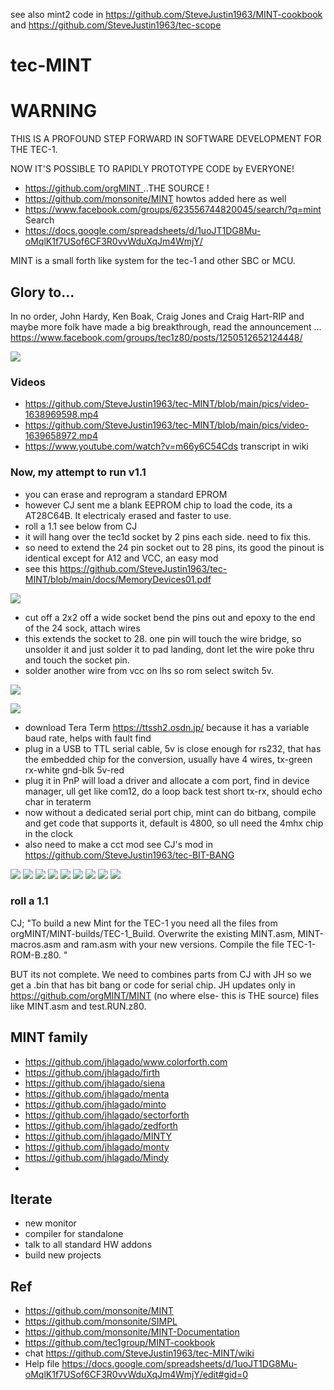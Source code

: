 see also mint2 code in https://github.com/SteveJustin1963/MINT-cookbook and https://github.com/SteveJustin1963/tec-scope

# tec-MINT

# WARNING 
THIS IS A PROFOUND STEP FORWARD IN SOFTWARE DEVELOPMENT FOR THE TEC-1. 

NOW IT'S POSSIBLE TO RAPIDLY PROTOTYPE CODE by EVERYONE!

- [https://github.com/orgMINT  ](https://github.com/orgMINT/MINT)       ..THE SOURCE !
- https://github.com/monsonite/MINT         howtos added here as well
- https://www.facebook.com/groups/623556744820045/search/?q=mint   Search 
- https://docs.google.com/spreadsheets/d/1uoJT1DG8Mu-oMqlK1f7USof6CF3R0vvWduXqJm4WmjY/

MINT is a small forth like system for the tec-1 and other SBC or MCU.

## Glory to...
In no order, John Hardy, Ken Boak, Craig Jones and Craig Hart-RIP and maybe more folk have made a big breakthrough, read the announcement ...
https://www.facebook.com/groups/tec1z80/posts/1250512652124448/ 

![](https://github.com/SteveJustin1963/tec-MINT/blob/main/pics/263565308_1147844542415783_7150078760328965579_n.jpg)

### Videos
- https://github.com/SteveJustin1963/tec-MINT/blob/main/pics/video-1638969598.mp4
- https://github.com/SteveJustin1963/tec-MINT/blob/main/pics/video-1639658972.mp4
- https://www.youtube.com/watch?v=m66y6C54Cds  transcript in wiki



### Now, my attempt to run v1.1

- you can erase and reprogram a standard EPROM
- however CJ sent me a blank EEPROM chip to load the code, its a AT28C64B. It electricaly erased and faster to use. 
- roll a 1.1 see below from CJ
- it will hang over the tec1d socket by 2 pins each side. need to fix this.
- so need to extend the 24 pin socket out to 28 pins, its good the pinout is identical except for A12 and VCC, an easy mod
- see this https://github.com/SteveJustin1963/tec-MINT/blob/main/docs/MemoryDevices01.pdf
 
![](https://github.com/SteveJustin1963/tec-MINT/blob/main/pics/ee%20pins2.png)

- cut off a 2x2 off a wide socket bend the pins out and epoxy to the end of the 24 sock, attach wires
- this extends the socket to 28. one pin will touch the wire bridge, so unsolder it and just solder it to pad landing, dont let the wire poke thru and touch the socket pin.
- solder another wire from vcc on lhs so rom select switch 5v.

![](https://github.com/SteveJustin1963/tec-MINT/blob/main/pics/IMG_8433.jpg)

![](https://github.com/SteveJustin1963/tec-MINT/blob/main/pics/sock1.png)

- download Tera Term https://ttssh2.osdn.jp/ because it has a variable baud rate, helps with fault find
- plug in a USB to TTL serial cable, 5v is close enough for rs232, that has the embedded chip for the conversion, usually have 4 wires, tx-green rx-white gnd-blk 5v-red
- plug it in PnP will load a driver and allocate a com port, find in device manager, ull get like com12, do a loop back test short tx-rx, should echo char in teraterm
- now without a dedicated serial port chip, mint can do bitbang, compile and get code that supports it, default is 4800, so ull need the 4mhx chip in the clock
- also need to make a cct mod see CJ's mod in https://github.com/SteveJustin1963/tec-BIT-BANG

![](https://github.com/SteveJustin1963/tec-MINT/blob/main/pics/IMG_8455.jpg)
![](https://github.com/SteveJustin1963/tec-MINT/blob/main/pics/IMG_8483%20(1).jpg)
![](https://github.com/SteveJustin1963/tec-MINT/blob/main/pics/IMG_8483%20(2).jpg)
![](https://github.com/SteveJustin1963/tec-MINT/blob/main/pics/IMG_8484%20(1).jpg)
![](https://github.com/SteveJustin1963/tec-MINT/blob/main/pics/IMG_8485%20(1).jpg)
![](https://github.com/SteveJustin1963/tec-MINT/blob/main/pics/IMG_8486%20(1).jpg)
![](https://github.com/SteveJustin1963/tec-MINT/blob/main/pics/IMG_8487%20(1).jpg)
![](https://github.com/SteveJustin1963/tec-MINT/blob/main/pics/IMG_8488%20(1).jpg)
![](https://github.com/SteveJustin1963/tec-MINT/blob/main/pics/IMG_8467.jpg)
![]()

### roll a 1.1
CJ; "To build a new Mint for the TEC-1 you need all the files from orgMINT/MINT-builds/TEC-1_Build.
Overwrite the existing MINT.asm, MINT-macros.asm and ram.asm with your new versions. 
Compile the file TEC-1-ROM-B.z80. "

BUT its not complete. We need to combines parts from CJ with JH so we get a .bin that has bit bang or code for serial chip. JH updates only in https://github.com/orgMINT/MINT (no where else- this is THE source) files like MINT.asm and test.RUN.z80. 





## MINT family
  - https://github.com/jhlagado/www.colorforth.com
  - https://github.com/jhlagado/firth
  - https://github.com/jhlagado/siena
  - https://github.com/jhlagado/menta
  - https://github.com/jhlagado/minto
  - https://github.com/jhlagado/sectorforth
  - https://github.com/jhlagado/zedforth
  - https://github.com/jhlagado/MINTY
  - https://github.com/jhlagado/monty
  - https://github.com/jhlagado/Mindy
  -  

## Iterate
- new monitor
- compiler for standalone 
- talk to all standard HW addons
- build new projects



## Ref
- https://github.com/monsonite/MINT
- https://github.com/monsonite/SIMPL
- https://github.com/monsonite/MINT-Documentation
- https://github.com/tec1group/MINT-cookbook
- chat https://github.com/SteveJustin1963/tec-MINT/wiki
- Help file https://docs.google.com/spreadsheets/d/1uoJT1DG8Mu-oMqlK1f7USof6CF3R0vvWduXqJm4WmjY/edit#gid=0
 
